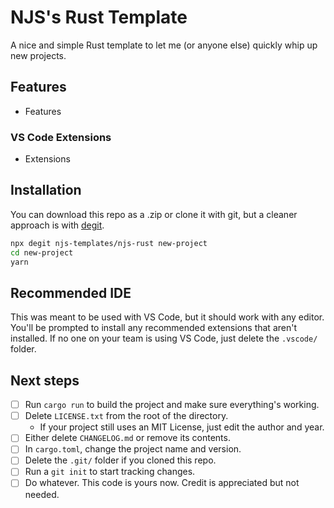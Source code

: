 # NJS's Rust Template

A nice and simple Rust template to let me (or anyone else) quickly whip up new projects.

## Features

- Features

### VS Code Extensions

- Extensions

## Installation

You can download this repo as a .zip or clone it with git,
but a cleaner approach is with [degit](https://github.com/Rich-Harris/degit).

```bash
npx degit njs-templates/njs-rust new-project
cd new-project
yarn
```

## Recommended IDE

This was meant to be used with VS Code, but it should work with any editor.
You'll be prompted to install any recommended extensions that aren't installed.
If no one on your team is using VS Code, just delete the `.vscode/` folder.

## Next steps

- [ ] Run `cargo run` to build the project and make sure everything's working.
- [ ] Delete `LICENSE.txt` from the root of the directory.
    - If your project still uses an MIT License, just edit the author and year.
- [ ] Either delete `CHANGELOG.md` or remove its contents.
- [ ] In `cargo.toml`, change the project name and version.
- [ ] Delete the `.git/` folder if you cloned this repo.
- [ ] Run a `git init` to start tracking changes.
- [ ] Do whatever. This code is yours now. Credit is appreciated but not needed.
